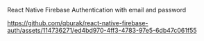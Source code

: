 React Native Firebase Authentication with email and password

https://github.com/qburak/react-native-firebase-auth/assets/114736271/ed4bd970-4ff3-4783-97e5-6db47c061f55
